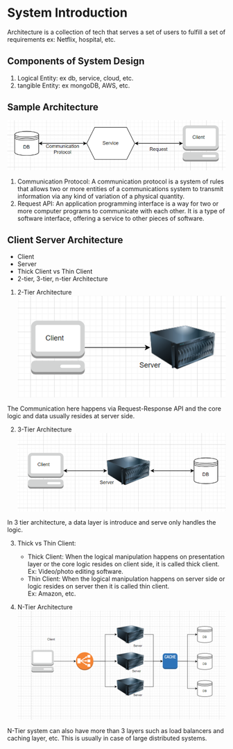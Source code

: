 # System Introduction

Architecture is a collection of tech that serves a set of users to fulfill a set of requirements
ex: Netflix, hospital, etc.

## Components of System Design
1. Logical Entity: ex db, service, cloud, etc.
2. tangible Entity: ex mongoDB, AWS, etc.

## Sample Architecture
![img.png](img.png)

1. Communication Protocol: A communication protocol is a system of rules that allows two or more entities of a communications system to transmit information via any kind of variation of a physical quantity.
2. Request API: An application programming interface is a way for two or more computer programs to communicate with each other. It is a type of software interface, offering a service to other pieces of software.

## Client Server Architecture

* Client
* Server
* Thick Client vs Thin Client
* 2-tier, 3-tier, n-tier Architecture

1. 2-Tier Architecture
![img_1.png](img_1.png)

The Communication here happens via Request-Response API and the core logic and data usually resides at server side.

2. 3-Tier Architecture
![img_2.png](img_2.png)

In 3 tier architecture, a data layer is introduce and serve only handles the logic.

3. Thick vs Thin Client:
   * Thick Client: When the logical manipulation happens on presentation layer or the core logic resides on client side, it is called thick client.   
   Ex: Video/photo editing software.
   * Thin Client: When the logical manipulation happens on server side or logic resides on server then it is called thin client.  
   Ex: Amazon, etc.

4. N-Tier Architecture
![img_3.png](img_3.png)

N-Tier system can also have more than 3 layers such as load balancers and caching layer, etc. This is usually in case of large distributed systems.

























